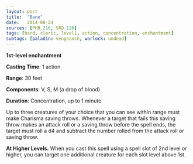 ```yaml
---
layout: post
title:  "Bane"
date:   2014-08-24
sources: [PHB.216, SRD.120]
tags: [bard, cleric, level1, action, concentration, enchantment]
subtags: [paladin: vengeance, warlock: undead]
---
```


**1st-level enchantment**

**Casting Time**: 1 action

**Range**: 30 feet

**Components**: V, S, M (a drop of blood)

**Duration**: Concentration, up to 1 minute

Up to three creatures of your choice that you can see within range must make Charisma saving throws. Whenever a target that fails this saving throw makes an attack roll or a saving throw before the spell ends, the target must roll a d4 and subtract the number rolled from the attack roll or saving throw.

**At Higher Levels.** When you cast this spell using a spell slot of 2nd level or higher, you can target one additional creature for each slot level above 1st.
